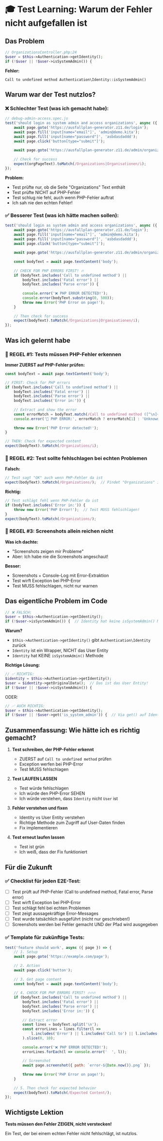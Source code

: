 # 🎓 Test Learning: Warum der Fehler nicht aufgefallen ist

## Das Problem

```php
// OrganizationsController.php:24
$user = $this->Authentication->getIdentity();
if (!$user || !$user->isSystemAdmin()) {
```

**Fehler:**
```
Call to undefined method Authentication\Identity::isSystemAdmin()
```

## Warum war der Test nutzlos?

### ❌ Schlechter Test (was ich gemacht habe):
```javascript
// debug-admin-access.spec.js
test('should login as system admin and access organizations', async ({ page }) => {
    await page.goto('https://ausfallplan-generator.z11.de/login');
    await page.fill('input[name="email"]', 'admin@demo.kita');
    await page.fill('input[name="password"]', 'asbdasdaddd');
    await page.click('button[type="submit"]');
    
    await page.goto('https://ausfallplan-generator.z11.de/admin/organizations');
    
    // Check for success
    expect(orgPageText).toMatch(/Organizations|Organisationen/i);
});
```

**Problem:** 
- Test prüfte nur, ob die Seite "Organizations" Text enthält
- Test prüfte NICHT auf PHP-Fehler
- Test schlug nie fehl, auch wenn PHP-Fehler auftrat
- Ich sah nie den echten Fehler!

### ✅ Besserer Test (was ich hätte machen sollen):

```javascript
test('should login as system admin and access organizations', async ({ page }) => {
    await page.goto('https://ausfallplan-generator.z11.de/login');
    await page.fill('input[name="email"]', 'admin@demo.kita');
    await page.fill('input[name="password"]', 'asbdasdaddd');
    await page.click('button[type="submit"]');
    
    await page.goto('https://ausfallplan-generator.z11.de/admin/organizations');
    
    const bodyText = await page.textContent('body');
    
    // CHECK FOR PHP ERRORS FIRST! 🔥
    if (bodyText.includes('Call to undefined method') || 
        bodyText.includes('Fatal error') || 
        bodyText.includes('Parse error')) {
        
        console.error('❌ PHP ERROR DETECTED!');
        console.error(bodyText.substring(0, 500));
        throw new Error('PHP Error on page!');
    }
    
    // Then check for success
    expect(bodyText).toMatch(/Organizations|Organisationen/i);
});
```

## Was ich gelernt habe

### 🎯 REGEL #1: Tests müssen PHP-Fehler erkennen

**Immer ZUERST auf PHP-Fehler prüfen:**
```javascript
const bodyText = await page.textContent('body');

// FIRST: Check for PHP errors
if (bodyText.includes('Call to undefined method') || 
    bodyText.includes('Fatal error') || 
    bodyText.includes('Parse error') ||
    bodyText.includes('Error in:')) {
    
    // Extract and show the error
    const errorMatch = bodyText.match(/Call to undefined method ([^\n]+)/);
    console.error('🔴 PHP ERROR:', errorMatch ? errorMatch[1] : 'Unknown');
    
    throw new Error('PHP Error detected!');
}

// THEN: Check for expected content
expect(bodyText).toMatch(/Organizations/i);
```

### 🎯 REGEL #2: Test sollte fehlschlagen bei echten Problemen

**Falsch:**
```javascript
// Test sagt "OK" auch wenn PHP-Fehler da ist
expect(bodyText).toMatch(/Organizations/);  // Findet "Organizations" im Error-Stack!
```

**Richtig:**
```javascript
// Test schlägt fehl wenn PHP-Fehler da ist
if (bodyText.includes('Error in:')) {
    throw new Error('PHP Error!');  // Test MUSS fehlschlagen!
}
expect(bodyText).toMatch(/Organizations/);
```

### 🎯 REGEL #3: Screenshots allein reichen nicht

**Was ich dachte:**
- "Screenshots zeigen mir Probleme"
- Aber: Ich habe nie die Screenshots angeschaut!

**Besser:**
- Screenshots + Console-Log mit Error-Extraktion
- Test wirft Exception bei PHP-Error
- Test MUSS fehlschlagen, nicht nur warnen

## Das eigentliche Problem im Code

```php
// ❌ FALSCH:
$user = $this->Authentication->getIdentity();
if (!$user->isSystemAdmin()) {  // Identity hat keine isSystemAdmin() Methode!
```

**Warum?**
- `$this->Authentication->getIdentity()` gibt `Authentication\Identity` zurück
- `Identity` ist ein Wrapper, NICHT das User Entity
- `Identity` hat KEINE `isSystemAdmin()` Methode

**Richtige Lösung:**
```php
// ✅ RICHTIG:
$identity = $this->Authentication->getIdentity();
$user = $identity->getOriginalData();  // Das ist das User Entity!
if (!$user || !$user->isSystemAdmin()) {
```

ODER:

```php
// ✅ AUCH RICHTIG:
$user = $this->Authentication->getIdentity();
if (!$user || !$user->get('is_system_admin')) {  // Via get() auf Identity
```

## Zusammenfassung: Wie hätte ich es richtig gemacht?

1. **Test schreiben, der PHP-Fehler erkennt**
   - ZUERST auf `Call to undefined method` prüfen
   - Exception werfen bei PHP-Error
   - Test MUSS fehlschlagen

2. **Test LAUFEN LASSEN**
   - Test würde fehlschlagen
   - Ich würde den PHP-Error SEHEN
   - Ich würde verstehen, dass `Identity` nicht `User` ist

3. **Fehler verstehen und fixen**
   - Identity vs User Entity verstehen
   - Richtige Methode zum Zugriff auf User-Daten finden
   - Fix implementieren

4. **Test erneut laufen lassen**
   - Test ist grün
   - Ich weiß, dass der Fix funktioniert

## Für die Zukunft

### ✅ Checklist für jeden E2E-Test:

- [ ] Test prüft auf PHP-Fehler (Call to undefined method, Fatal error, Parse error)
- [ ] Test wirft Exception bei PHP-Error
- [ ] Test schlägt fehl bei echten Problemen
- [ ] Test zeigt aussagekräftige Error-Messages
- [ ] Test wurde tatsächlich ausgeführt (nicht nur geschrieben!)
- [ ] Screenshots werden bei Fehler gemacht UND der Pfad wird ausgegeben

### ✅ Template für zukünftige Tests:

```javascript
test('feature should work', async ({ page }) => {
    // 1. Setup
    await page.goto('https://example.com/page');
    
    // 2. Action
    await page.click('button');
    
    // 3. Get page content
    const bodyText = await page.textContent('body');
    
    // 4. CHECK FOR PHP ERRORS FIRST! 🔥🔥🔥
    if (bodyText.includes('Call to undefined method') || 
        bodyText.includes('Fatal error') || 
        bodyText.includes('Parse error') ||
        bodyText.includes('Error in:')) {
        
        // Extract error
        const lines = bodyText.split('\n');
        const errorLines = lines.filter(l => 
            l.includes('Error') || l.includes('Call to') || l.includes('line')
        ).slice(0, 10);
        
        console.error('❌ PHP ERROR DETECTED!');
        errorLines.forEach(l => console.error('  ', l));
        
        // Screenshot
        await page.screenshot({ path: `error-${Date.now()}.png` });
        
        throw new Error('PHP Error on page!');
    }
    
    // 5. Then check for expected behavior
    expect(bodyText).toMatch(/Expected Content/);
});
```

## Wichtigste Lektion

**Tests müssen den Fehler ZEIGEN, nicht verstecken!**

Ein Test, der bei einem echten Fehler nicht fehlschlägt, ist nutzlos.
